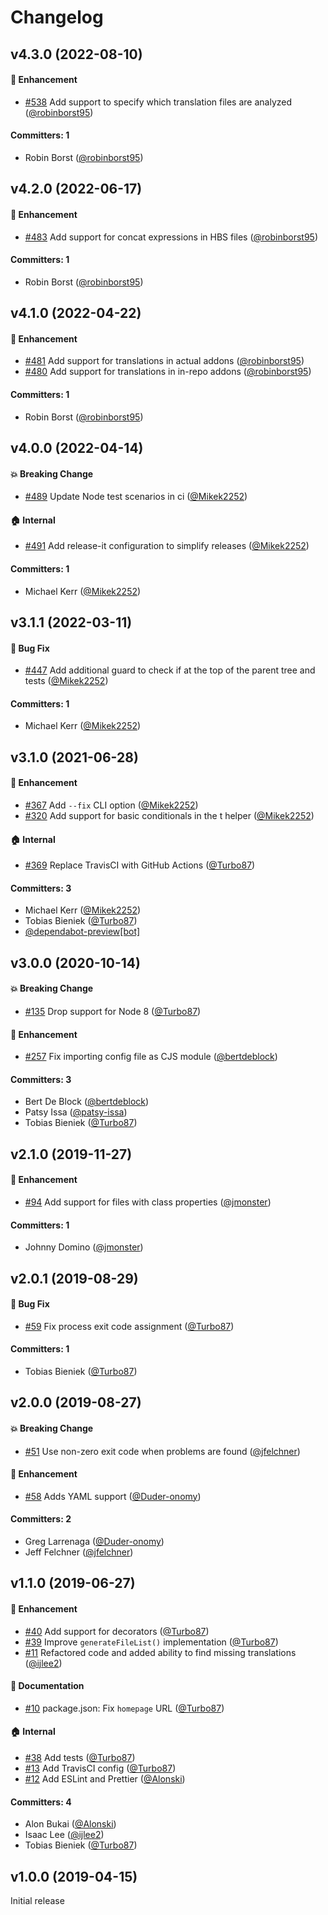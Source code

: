 # Changelog





## v4.3.0 (2022-08-10)

#### :rocket: Enhancement
* [#538](https://github.com/simplabs/ember-intl-analyzer/pull/538) Add support to specify which translation files are analyzed ([@robinborst95](https://github.com/robinborst95))

#### Committers: 1
- Robin Borst  ([@robinborst95](https://github.com/robinborst95))

## v4.2.0 (2022-06-17)

#### :rocket: Enhancement
* [#483](https://github.com/simplabs/ember-intl-analyzer/pull/483) Add support for concat expressions in HBS files ([@robinborst95](https://github.com/robinborst95))

#### Committers: 1
- Robin Borst  ([@robinborst95](https://github.com/robinborst95))

## v4.1.0 (2022-04-22)

#### :rocket: Enhancement
* [#481](https://github.com/simplabs/ember-intl-analyzer/pull/481) Add support for translations in actual addons ([@robinborst95](https://github.com/robinborst95))
* [#480](https://github.com/simplabs/ember-intl-analyzer/pull/480) Add support for translations in in-repo addons ([@robinborst95](https://github.com/robinborst95))

#### Committers: 1
- Robin Borst  ([@robinborst95](https://github.com/robinborst95))

## v4.0.0 (2022-04-14)

#### :boom: Breaking Change
* [#489](https://github.com/simplabs/ember-intl-analyzer/pull/489) Update Node test scenarios in ci ([@Mikek2252](https://github.com/Mikek2252))

#### :house: Internal
* [#491](https://github.com/simplabs/ember-intl-analyzer/pull/491) Add release-it configuration to simplify releases ([@Mikek2252](https://github.com/Mikek2252))

#### Committers: 1
- Michael Kerr ([@Mikek2252](https://github.com/Mikek2252))

## v3.1.1 (2022-03-11)

#### :bug: Bug Fix
* [#447](https://github.com/simplabs/ember-intl-analyzer/pull/447) Add additional guard to check if at the top of the parent tree and tests ([@Mikek2252](https://github.com/Mikek2252))

#### Committers: 1
- Michael Kerr ([@Mikek2252](https://github.com/Mikek2252))

## v3.1.0 (2021-06-28)

#### :rocket: Enhancement
* [#367](https://github.com/simplabs/ember-intl-analyzer/pull/367) Add `--fix` CLI option ([@Mikek2252](https://github.com/Mikek2252))
* [#320](https://github.com/simplabs/ember-intl-analyzer/pull/320) Add support for basic conditionals in the t helper ([@Mikek2252](https://github.com/Mikek2252))

#### :house: Internal
* [#369](https://github.com/simplabs/ember-intl-analyzer/pull/369) Replace TravisCI with GitHub Actions ([@Turbo87](https://github.com/Turbo87))

#### Committers: 3
- Michael Kerr ([@Mikek2252](https://github.com/Mikek2252))
- Tobias Bieniek ([@Turbo87](https://github.com/Turbo87))
- [@dependabot-preview[bot]](https://github.com/apps/dependabot-preview)


## v3.0.0 (2020-10-14)

#### :boom: Breaking Change
* [#135](https://github.com/simplabs/ember-intl-analyzer/pull/135) Drop support for Node 8 ([@Turbo87](https://github.com/Turbo87))

#### :rocket: Enhancement
* [#257](https://github.com/simplabs/ember-intl-analyzer/pull/257) Fix importing config file as CJS module ([@bertdeblock](https://github.com/bertdeblock))

#### Committers: 3
- Bert De Block ([@bertdeblock](https://github.com/bertdeblock))
- Patsy Issa ([@patsy-issa](https://github.com/patsy-issa))
- Tobias Bieniek ([@Turbo87](https://github.com/Turbo87))


## v2.1.0 (2019-11-27)

#### :rocket: Enhancement
* [#94](https://github.com/simplabs/ember-intl-analyzer/pull/94) Add support for files with class properties ([@jmonster](https://github.com/jmonster))

#### Committers: 1
- Johnny Domino ([@jmonster](https://github.com/jmonster))


## v2.0.1 (2019-08-29)

#### :bug: Bug Fix
* [#59](https://github.com/simplabs/ember-intl-analyzer/pull/59) Fix process exit code assignment ([@Turbo87](https://github.com/Turbo87))

#### Committers: 1
- Tobias Bieniek ([@Turbo87](https://github.com/Turbo87))


## v2.0.0 (2019-08-27)

#### :boom: Breaking Change
* [#51](https://github.com/simplabs/ember-intl-analyzer/pull/51) Use non-zero exit code when problems are found ([@jfelchner](https://github.com/jfelchner))

#### :rocket: Enhancement
* [#58](https://github.com/simplabs/ember-intl-analyzer/pull/58) Adds YAML support ([@Duder-onomy](https://github.com/Duder-onomy))

#### Committers: 2
- Greg Larrenaga ([@Duder-onomy](https://github.com/Duder-onomy))
- Jeff Felchner ([@jfelchner](https://github.com/jfelchner))


## v1.1.0 (2019-06-27)

#### :rocket: Enhancement
* [#40](https://github.com/simplabs/ember-intl-analyzer/pull/40) Add support for decorators ([@Turbo87](https://github.com/Turbo87))
* [#39](https://github.com/simplabs/ember-intl-analyzer/pull/39) Improve `generateFileList()` implementation ([@Turbo87](https://github.com/Turbo87))
* [#11](https://github.com/simplabs/ember-intl-analyzer/pull/11) Refactored code and added ability to find missing translations ([@ijlee2](https://github.com/ijlee2))

#### :memo: Documentation
* [#10](https://github.com/simplabs/ember-intl-analyzer/pull/10) package.json: Fix `homepage` URL ([@Turbo87](https://github.com/Turbo87))

#### :house: Internal
* [#38](https://github.com/simplabs/ember-intl-analyzer/pull/38) Add tests ([@Turbo87](https://github.com/Turbo87))
* [#13](https://github.com/simplabs/ember-intl-analyzer/pull/13) Add TravisCI config ([@Turbo87](https://github.com/Turbo87))
* [#12](https://github.com/simplabs/ember-intl-analyzer/pull/12) Add ESLint and Prettier ([@Alonski](https://github.com/Alonski))

#### Committers: 4
- Alon Bukai ([@Alonski](https://github.com/Alonski))
- Isaac Lee ([@ijlee2](https://github.com/ijlee2))
- Tobias Bieniek ([@Turbo87](https://github.com/Turbo87))


## v1.0.0 (2019-04-15)

Initial release
